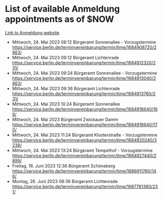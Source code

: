 # List of available Anmeldung appointments as of $NOW
[Link to Anmeldung website](https://service.berlin.de/terminvereinbarung/termin/tag.php?termin=1&anliegen[]=120686&dienstleisterlist=122210,122217,327316,122219,327312,122227,327314,122231,327346,122243,327348,122254,122252,329742,122260,329745,122262,329748,122271,327278,122273,327274,122277,327276,330436,122280,327294,122282,327290,122284,327292,122291,327270,122285,327266,122286,327264,122296,327268,150230,329760,122297,327286,122294,327284,122312,329763,122314,329775,122304,327330,122311,327334,122309,327332,317869,122281,327352,122279,329772,122283,122276,327324,122274,327326,122267,329766,122246,327318,122251,327320,122257,327322,122208,327298,122226,327300&herkunft=http%3A%2F%2Fservice.berlin.de%2Fdienstleistung%2F120686%2F)
- Mittwoch, 24. Mai 2023 08:12 Bürgeramt Sonnenallee - Vorzugstermine https://service.berlin.de/terminvereinbarung/termin/time/1684908720/2863/
- Mittwoch, 24. Mai 2023 09:12 Bürgeramt Lichtenrade https://service.berlin.de/terminvereinbarung/termin/time/1684912320/231/
- Mittwoch, 24. Mai 2023 09:24 Bürgeramt Sonnenallee - Vorzugstermine https://service.berlin.de/terminvereinbarung/termin/time/1684913040/2863/
- Mittwoch, 24. Mai 2023 09:36 Bürgeramt Lichtenrade https://service.berlin.de/terminvereinbarung/termin/time/1684913760/231/
- Mittwoch, 24. Mai 2023 10:24 Bürgeramt Sonnenallee https://service.berlin.de/terminvereinbarung/termin/time/1684916640/168/
- Mittwoch, 24. Mai 2023  Bürgeramt Zwickauer Damm https://service.berlin.de/terminvereinbarung/termin/time/1684916640/170/
- Mittwoch, 24. Mai 2023 11:24 Bürgeramt Klosterstraße - Vorzugstermine https://service.berlin.de/terminvereinbarung/termin/time/1684920240/3238/
- Mittwoch, 24. Mai 2023 13:24 Bürgeramt Tempelhof - Vorzugstermine https://service.berlin.de/terminvereinbarung/termin/time/1684927440/2899/
- Freitag, 16. Juni 2023 12:36 Bürgeramt Schöneberg https://service.berlin.de/terminvereinbarung/termin/time/1686911760/146/
- Montag, 26. Juni 2023 08:36 Bürgeramt Lichtenrade https://service.berlin.de/terminvereinbarung/termin/time/1687761360/231/
